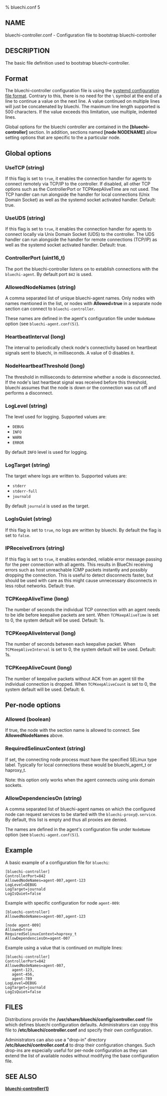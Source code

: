 % bluechi.conf 5

## NAME

bluechi-controller.conf - Configuration file to bootstrap bluechi-controller

## DESCRIPTION

The basic file definition used to bootstrap bluechi-controller.

## Format

The bluechi-controller configuration file is using the
[systemd configuration file format](https://www.freedesktop.org/software/systemd/man/systemd.syntax.html). Contrary to this, there is no need for the `\` symbol at the end of a line to continue a value on the next line. A value continued on multiple lines will just be concatenated by bluechi. The maximum line length supported is 500 characters. If the value exceeds this limitation, use multiple, indented lines.

Global options for the bluechi controller are contained in the
**[bluechi-controller]** section. In addition, sections named **[node
NODENAME]** allow setting options that are specific to the a
particular node.

## Global options

### **UseTCP** (string)

If this flag is set to `true`, it enables the connection handler for agents to connect
remotely via TCP/IP to the controller. If disabled, all other TCP options such as the
ControllerPort or TCPKeepAliveTime are not used.
The TCP handler can run alongside the handler for local connections (Unix Domain Socket)
as well as the systemd socket activated handler.
Default: true.

### **UseUDS** (string)

If this flag is set to `true`, it enables the connection handler for agents to connect
locally via Unix Domain Socket (UDS) to the controller.
The UDS handler can run alongside the handler for remote connections (TCP/IP) as well as
the systemd socket activated handler.
Default: true.

### **ControllerPort** (uint16_t)

The port the bluechi-controller listens on to establish connections with the `bluechi-agent`. By default port `842` is used.

### **AllowedNodeNames** (string)

A comma separated list of unique bluechi-agent names. Only nodes with
names mentioned in the list, or nodes with **Allowed=true** in a
separate node section can connect to `bluechi-controller`.

These names are defined in the agent's configuration file under `NodeName` option (see `bluechi-agent.conf(5)`).

### **HeartbeatInterval** (long)

The interval to periodically check node's connectivity based on heartbeat signals sent to bluechi, in milliseconds. A value of 0 disables it.

### **NodeHeartbeatThreshold** (long)

The threshold in milliseconds to determine whether a node is disconnected. If the node's last heartbeat signal was received before this threshold, bluechi assumes that the node is down or the connection was cut off and performs a disconnect.

### **LogLevel** (string)

The level used for logging. Supported values are:

- `DEBUG`
- `INFO`
- `WARN`
- `ERROR`

By default `INFO` level is used for logging.

### **LogTarget** (string)

The target where logs are written to. Supported values are:

- `stderr`
- `stderr-full`
- `journald`

By default `journald` is used as the target.

### **LogIsQuiet** (string)

If this flag is set to `true`, no logs are written by bluechi. By default the flag is set to `false`.

### **IPReceiveErrors** (string)

If this flag is set to `true`, it enables extended, reliable error message passing for
the peer connection with all agents. This results in BlueChi receiving errors such as
host unreachable ICMP packets instantly and possibly dropping the connection. This is
useful to detect disconnects faster, but should be used with care as this might cause
unnecessary disconnects in less robut networks.
Default: true.

### **TCPKeepAliveTime** (long)

The number of seconds the individual TCP connection with an agent needs to be idle
before keepalive packets are sent. When `TCPKeepAliveTime` is set to 0, the system
default will be used.
Default: 1s.

### **TCPKeepAliveInterval** (long)

The number of seconds between each keepalive packet. When `TCPKeepAliveInterval` is set to 0,
the system default will be used.
Default: 1s.

### **TCPKeepAliveCount** (long)

The number of keepalive packets without ACK from an agent till the individual connection is dropped.
When `TCPKeepAliveCount` is set to 0, the system default will be used.
Default: 6.

## Per-node options

### **Allowed** (boolean)

If true, the node with the section name is allowed to connect. See **AllowedNodeNames** above.

### **RequiredSelinuxContext** (string)

If set, the connecting node process must have the specified SELinux
type label. Typically for local connections these would be
bluechi_agent_t or haproxy_t.

Note: this option only works when the agent connects using unix domain
sockets.

### **AllowDependenciesOn** (string)

A comma separated list of bluechi-agent names on which the configured
node can request services to be started with the `bluechi-proxy@.service`. 
By default, this list is empty and thus all proxies are denied.

The names are defined in the agent's configuration file under `NodeName` option (see `bluechi-agent.conf(5)`).

## Example

A basic example of a configuration file for `bluechi`:

```
[bluechi-controller]
ControllerPort=842
AllowedNodeNames=agent-007,agent-123
LogLevel=DEBUG
LogTarget=journald
LogIsQuiet=false
```

Example with specific configuration for node `agent-009`:
```
[bluechi-controller]
AllowedNodeNames=agent-007,agent-123

[node agent-009]
Allowed=true
RequiredSelinuxContext=haproxy_t
AllowDependenciesOn=agent-007
```

Example using a value that is continued on multiple lines:

```
[bluechi-controller]
ControllerPort=842
AllowedNodeNames=agent-007,
   agent-123,
   agent-456,
   agent-789
LogLevel=DEBUG
LogTarget=journald
LogIsQuiet=false
```

## FILES

Distributions provide the **/usr/share/bluechi/config/controller.conf** file which defines bluechi configuration defaults. Administrators can copy this file to **/etc/bluechi/controller.conf** and specify their own configuration.

Administrators can also use a "drop-in" directory **/etc/bluechi/controller.conf.d** to drop their configuration changes.
Such drop-ins are especially useful for per-node configuration as they can extend the list of available nodes without
modifying the base configuration file.

## SEE ALSO

**[bluechi-controller(1)](https://github.com/eclipse-bluechi/bluechi/blob/main/doc/man/bluechi-controller.1.md)**
